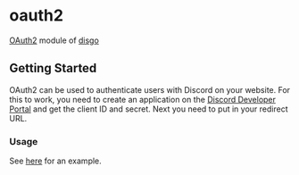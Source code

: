 # oauth2

[OAuth2](https://discord.com/developers/docs/topics/oauth2) module of [disgo](https://github.com/disgoorg/disgo)

## Getting Started

OAuth2 can be used to authenticate users with Discord on your website. 
For this to work, you need to create an application on the [Discord Developer Portal](https://discord.com/developers/applications/) and get the client ID and secret.
Next you need to put in your redirect URL.

### Usage

See [here](https://github.com/disgoorg/disgo/blob/master/_examples/oauth2/example.go) for an example.